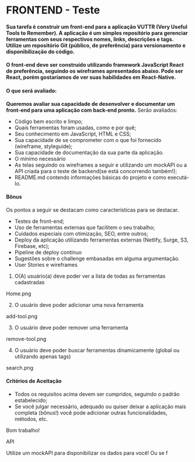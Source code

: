 # FRONTEND - Teste

#### Sua tarefa é construir um front-end para a aplicação VUTTR (Very Useful Tools to Remember). A aplicação é um simples repositório para gerenciar ferramentas com seus respectivos nomes, links, descrições e tags. Utilize um repositório Git (público, de preferência) para versionamento e disponibilização do código.

#### O front-end deve ser construído utilizando framework JavaScript React de preferência, seguindo os wireframes apresentados abaixo. Pode ser React, porém gostaríamos de ver suas habilidades em React-Native.

#### O que será avaliado:

**Queremos avaliar sua capacidade de desenvolver e documentar um front-end para uma aplicação com back-end pronto.** Serão avaliados:

- Código bem escrito e limpo;
- Quais ferramentas foram usadas, como e por quê;
- Seu conhecimento em JavaScript, HTML e CSS;
- Sua capacidade de se comprometer com o que foi fornecido (wireframe, styleguide);
- Sua capacidade de documentação da sua parte da aplicação.
- O mínimo necessário
- As telas seguindo os wireframes a seguir e utilizando um mockAPI ou a API criada para o teste de backend(se está concorrendo também!);
- README.md contendo informações básicas do projeto e como executá-lo.

#### Bônus

Os pontos a seguir se destacam como características para se destacar.

- Testes de front-end;
- Uso de ferramentas externas que facilitem o seu trabalho;
- Cuidados especiais com otimização, SEO, entre outros;
- Deploy da aplicação utilizando ferramentas externas (Netlify, Surge, S3, Firebase, etc);
- Pipeline de deploy contínuo
- Sugestões sobre o challenge embasadas em alguma argumentação.
- User Stories e wireframes

1. O(A) usuário(a) deve poder ver a lista de todas as ferramentas cadastradas

Home.png

2. O usuário deve poder adicionar uma nova ferramenta

add-tool.png

3. O usuário deve poder remover uma ferramenta

remove-tool.png

4. O usuário deve poder buscar ferramentas dinamicamente (global ou utilizando apenas tags)

search.png

#### Critérios de Aceitação

- Todos os requisitos acima devem ser cumpridos, seguindo o padrão estabelecido;
- Se você julgar necessário, adequado ou quiser deixar a aplicação mais completa (bônus!) você pode adicionar outras funcionalidades, métodos, etc.

Bom trabalho!

API

Utilize um mockAPI para disponibilizar os dados para você! Ou se f
